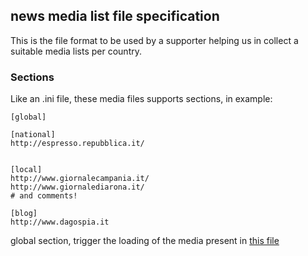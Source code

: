 ## news media list file specification

This is the file format to be used by a supporter helping us in collect a suitable media lists per country.

### Sections

Like an .ini file, these media files supports sections, in example:

    [global]

    [national]
    http://espresso.repubblica.it/


    [local]
    http://www.giornalecampania.it/
    http://www.giornalediarona.it/
    # and comments!

    [blog]
    http://www.dagospia.it


global section, trigger the loading of the media present in [this file](https://github.com/vecna/helpagainsttrack/blob/master/special_media/global)
